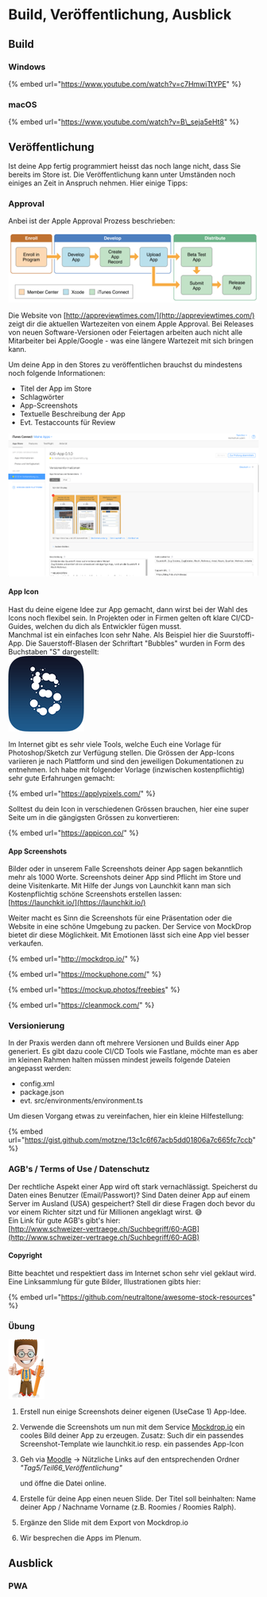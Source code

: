 # Build, Veröffentlichung, Ausblick

## Build



### Windows

{% embed url="https://www.youtube.com/watch?v=c7HmwiTtYPE" %}



### macOS

{% embed url="https://www.youtube.com/watch?v=B\_seja5eHt8" %}



## Veröffentlichung

Ist deine App fertig programmiert heisst das noch lange nicht, dass Sie bereits im Store ist. Die Veröffentlichung kann unter Umständen noch einiges an Zeit in Anspruch nehmen. Hier einige Tipps:

### Approval

Anbei ist der Apple Approval Prozess beschrieben:  


![](../.gitbook/assets/apple-approval-prozess.png)

Die Website von [http://appreviewtimes.com/](http://appreviewtimes.com/) zeigt dir die aktuellen Wartezeiten von einem Apple Approval. Bei Releases von neuen Software-Versionen oder Feiertagen arbeiten auch nicht alle Mitarbeiter bei Apple/Google - was eine längere Wartezeit mit sich bringen kann.

Um deine App in den Stores zu veröffentlichen brauchst du mindestens noch folgende Informationen:

* Titel der App im Store
* Schlagwörter
* App-Screenshots
* Textuelle Beschreibung der App
* Evt. Testaccounts für Review

![](../.gitbook/assets/itunes-connect.png)

#### App Icon

Hast du deine eigene Idee zur App gemacht, dann wirst bei der Wahl des Icons noch flexibel sein. In Projekten oder in Firmen gelten oft klare CI/CD-Guides, welchen du dich als Entwickler fügen musst.  
Manchmal ist ein einfaches Icon sehr Nahe. Als Beispiel hier die Suurstoffi-App. Die Sauerstoff-Blasen der Schriftart "Bubbles" wurden in Form des Buchstaben "S" dargestellt:  
![](../.gitbook/assets/icon-76-2x.png)

Im Internet gibt es sehr viele Tools, welche Euch eine Vorlage für Photoshop/Sketch zur Verfügung stellen. Die Grössen der App-Icons variieren je nach Plattform und sind den jeweiligen Dokumentationen zu entnehmen. Ich habe mit folgender Vorlage \(inzwischen kostenpflichtig\) sehr gute Erfahrungen gemacht:

{% embed url="https://applypixels.com/" %}

Solltest du dein Icon in verschiedenen Grössen brauchen, hier eine super Seite um in die gängigsten Grössen zu konvertieren:

{% embed url="https://appicon.co/" %}



#### App Screenshots

Bilder oder in unserem Falle Screenshots deiner App sagen bekanntlich mehr als 1000 Worte. Screenshots deiner App sind Pflicht im Store und deine Visitenkarte. Mit Hilfe der Jungs von Launchkit kann man sich Kostenpflichtig schöne Screenshots erstellen lassen:  
[https://launchkit.io/](https://launchkit.io/)

Weiter macht es Sinn die Screenshots für eine Präsentation oder die Website in eine schöne Umgebung zu packen. Der Service von MockDrop bietet dir diese Möglichkeit. Mit Emotionen lässt sich eine App viel besser verkaufen.

{% embed url="http://mockdrop.io/" %}

{% embed url="https://mockuphone.com/" %}

{% embed url="https://mockup.photos/freebies" %}

{% embed url="https://cleanmock.com/" %}



### Versionierung

In der Praxis werden dann oft mehrere Versionen und Builds einer App generiert. Es gibt dazu coole CI/CD Tools wie Fastlane, möchte man es aber im kleinen Rahmen halten müssen mindest jeweils folgende Dateien angepasst werden:

* config.xml
* package.json
* evt. src/environments/environment.ts

Um diesen Vorgang etwas zu vereinfachen, hier ein kleine Hilfestellung:

{% embed url="https://gist.github.com/motzne/13c1c6f67acb5dd01806a7c665fc7ccb" %}

### AGB's / Terms of Use / Datenschutz

Der rechtliche Aspekt einer App wird oft stark vernachlässigt. Speicherst du Daten eines Benutzer \(Email/Passwort\)? Sind Daten deiner App auf einem Server im Ausland \(USA\) gespeichert? Stell dir diese Fragen doch bevor du vor einem Richter sitzt und für Millionen angeklagt wirst. 😅  
Ein Link für gute AGB's gibt's hier:  
[http://www.schweizer-vertraege.ch/Suchbegriff/60-AGB](http://www.schweizer-vertraege.ch/Suchbegriff/60-AGB)

#### Copyright

Bitte beachtet und respektiert dass im Internet schon sehr viel geklaut wird. Eine Linksammlung für gute Bilder, Illustrationen gibts hier:

{% embed url="https://github.com/neutraltone/awesome-stock-resources" %}





### Übung

![](../.gitbook/assets/ralph_uebung.png)

1. Erstell nun einige Screenshots deiner eigenen \(UseCase 1\) App-Idee. 
2. Verwende die Screenshots um nun mit dem Service [Mockdrop.io](http://mockdrop.io/) ein cooles Bild deiner App zu erzeugen. Zusatz: Such dir ein passendes Screenshot-Template wie launchkit.io resp. ein passendes App-Icon 
3. Geh via [Moodle](https://www.gitbook.com/book/motzne/ict-bz-modul-335/edit#) -&gt; Nützliche Links auf den entsprechenden Ordner _"Tag5/Teil66\_Veröffentlichung"_

   und öffne die Datei online.

4. Erstelle für deine App einen neuen Slide. Der Titel soll beinhalten: Name deiner App / Nachname Vorname \(z.B. Roomies / Roomies Ralph\).
5. Ergänze den Slide mit dem Export von Mockdrop.io 
6. Wir besprechen die Apps im Plenum.

## Ausblick

### PWA



